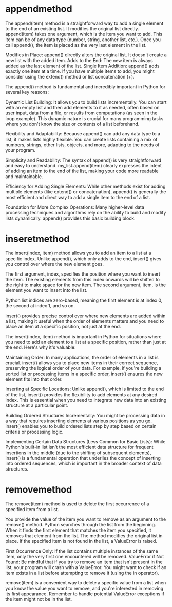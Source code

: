 # appendmethod

The append(item) method is a straightforward way to add a single element to the end of an existing list. It modifies the original list directly.
append(item) takes one argument, which is the item you want to add. This item can be of any data type (number, string, another list, etc.). Once you call append(), the item is placed as the very last element in the list.

Modifies in Place: append() directly alters the original list. It doesn't create a new list with the added item.
Adds to the End: The new item is always added as the last element of the list.
Single Item Addition: append() adds exactly one item at a time. If you have multiple items to add, you might consider using the extend() method or list concatenation (+).

The append() method is fundamental and incredibly important in Python for several key reasons:

Dynamic List Building: It allows you to build lists incrementally. You can start with an empty list and then add elements to it as needed, often based on user input, data from a file, or results from computations (as seen in the loop example). This dynamic nature is crucial for many programming tasks where you don't know the size or contents of a list beforehand.

Flexibility and Adaptability: Because append() can add any data type to a list, it makes lists highly flexible. You can create lists containing a mix of numbers, strings, other lists, objects, and more, adapting to the needs of your program.

Simplicity and Readability: The syntax of append() is very straightforward and easy to understand. my_list.append(item) clearly expresses the intent of adding an item to the end of the list, making your code more readable and maintainable.

Efficiency for Adding Single Elements: While other methods exist for adding multiple elements (like extend() or concatenation), append() is generally the most efficient and direct way to add a single item to the end of a list.

Foundation for More Complex Operations: Many higher-level data processing techniques and algorithms rely on the ability to build and modify lists dynamically. append() provides this basic building block.
# inseretmethod

The insert(index, item) method allows you to add an item to a list at a specific index. Unlike append(), which only adds to the end, insert() gives you control over where the new element goes.

The first argument, index, specifies the position where you want to insert the item. The existing elements from this index onwards will be shifted to the right to make space for the new item.
The second argument, item, is the element you want to insert into the list.

 Python list indices are zero-based, meaning the first element is at index 0, the second at index 1, and so on.

 insert() provides precise control over where new elements are added within a list, making it useful when the order of elements matters and you need to place an item at a specific position, not just at the end.

 The insert(index, item) method is important in Python for situations where you need to add an element to a list at a specific position, rather than just at the end. Here's why it's valuable:

Maintaining Order: In many applications, the order of elements in a list is crucial. insert() allows you to place new items in their correct sequence, preserving the logical order of your data. For example, if you're building a sorted list or processing items in a specific order, insert() ensures the new element fits into that order.

Inserting at Specific Locations: Unlike append(), which is limited to the end of the list, insert() provides the flexibility to add elements at any desired index. This is essential when you need to integrate new data into an existing structure at a particular point.

Building Ordered Structures Incrementally: You might be processing data in a way that requires inserting elements at various positions as you go. insert() enables you to build ordered lists step by step based on certain criteria or processing logic.

Implementing Certain Data Structures (Less Common for Basic Lists): While Python's built-in list isn't the most efficient data structure for frequent insertions in the middle (due to the shifting of subsequent elements), insert() is a fundamental operation that underlies the concept of inserting into ordered sequences, which is important in the broader context of data structures.

# removemethod

The remove(item) method is used to delete the first occurrence of a specified item from a list.

You provide the value of the item you want to remove as an argument to the remove() method.
Python searches through the list from the beginning.
When it finds the first element that matches the item you specified, it removes that element from the list.
The method modifies the original list in place.
If the specified item is not found in the list, a ValueError is raised.

First Occurrence Only: If the list contains multiple instances of the same item, only the very first one encountered will be removed.
ValueError if Not Found: Be mindful that if you try to remove an item that isn't present in the list, your program will crash with a ValueError. You might want to check if an item exists in a list before attempting to remove it (using the in operator).

remove(item) is a convenient way to delete a specific value from a list when you know the value you want to remove, and you're interested in removing its first appearance. Remember to handle potential ValueError exceptions if the item might not be in the list.